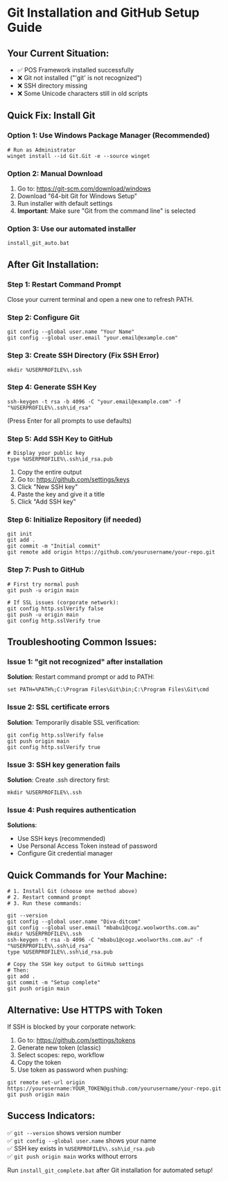 # Git Installation and GitHub Setup Guide

## Your Current Situation:
- ✅ POS Framework installed successfully
- ❌ Git not installed ("'git' is not recognized")
- ❌ SSH directory missing
- ❌ Some Unicode characters still in old scripts

## Quick Fix: Install Git

### Option 1: Use Windows Package Manager (Recommended)
```batch
# Run as Administrator
winget install --id Git.Git -e --source winget
```

### Option 2: Manual Download
1. Go to: https://git-scm.com/download/windows
2. Download "64-bit Git for Windows Setup"
3. Run installer with default settings
4. **Important**: Make sure "Git from the command line" is selected

### Option 3: Use our automated installer
```batch
install_git_auto.bat
```

## After Git Installation:

### Step 1: Restart Command Prompt
Close your current terminal and open a new one to refresh PATH.

### Step 2: Configure Git
```batch
git config --global user.name "Your Name"
git config --global user.email "your.email@example.com"
```

### Step 3: Create SSH Directory (Fix SSH Error)
```batch
mkdir %USERPROFILE%\.ssh
```

### Step 4: Generate SSH Key
```batch
ssh-keygen -t rsa -b 4096 -C "your.email@example.com" -f "%USERPROFILE%\.ssh\id_rsa"
```
(Press Enter for all prompts to use defaults)

### Step 5: Add SSH Key to GitHub
```batch
# Display your public key
type %USERPROFILE%\.ssh\id_rsa.pub
```
1. Copy the entire output
2. Go to: https://github.com/settings/keys
3. Click "New SSH key"
4. Paste the key and give it a title
5. Click "Add SSH key"

### Step 6: Initialize Repository (if needed)
```batch
git init
git add .
git commit -m "Initial commit"
git remote add origin https://github.com/yourusername/your-repo.git
```

### Step 7: Push to GitHub
```batch
# First try normal push
git push -u origin main

# If SSL issues (corporate network):
git config http.sslVerify false
git push -u origin main
git config http.sslVerify true
```

## Troubleshooting Common Issues:

### Issue 1: "git not recognized" after installation
**Solution**: Restart command prompt or add to PATH:
```batch
set PATH=%PATH%;C:\Program Files\Git\bin;C:\Program Files\Git\cmd
```

### Issue 2: SSL certificate errors
**Solution**: Temporarily disable SSL verification:
```batch
git config http.sslVerify false
git push origin main
git config http.sslVerify true
```

### Issue 3: SSH key generation fails
**Solution**: Create .ssh directory first:
```batch
mkdir %USERPROFILE%\.ssh
```

### Issue 4: Push requires authentication
**Solutions**:
- Use SSH keys (recommended)
- Use Personal Access Token instead of password
- Configure Git credential manager

## Quick Commands for Your Machine:

```batch
# 1. Install Git (choose one method above)
# 2. Restart command prompt
# 3. Run these commands:

git --version
git config --global user.name "Diva-ditcom"
git config --global user.email "mbabu1@cogz.woolworths.com.au"
mkdir %USERPROFILE%\.ssh
ssh-keygen -t rsa -b 4096 -C "mbabu1@cogz.woolworths.com.au" -f "%USERPROFILE%\.ssh\id_rsa"
type %USERPROFILE%\.ssh\id_rsa.pub

# Copy the SSH key output to GitHub settings
# Then:
git add .
git commit -m "Setup complete"
git push origin main
```

## Alternative: Use HTTPS with Token

If SSH is blocked by your corporate network:

1. Go to: https://github.com/settings/tokens
2. Generate new token (classic)
3. Select scopes: repo, workflow
4. Copy the token
5. Use token as password when pushing:
```batch
git remote set-url origin https://yourusername:YOUR_TOKEN@github.com/yourusername/your-repo.git
git push origin main
```

## Success Indicators:

✅ `git --version` shows version number  
✅ `git config --global user.name` shows your name  
✅ SSH key exists in `%USERPROFILE%\.ssh\id_rsa.pub`  
✅ `git push origin main` works without errors  

Run `install_git_complete.bat` after Git installation for automated setup!
